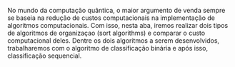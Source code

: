 No mundo da computação quântica, o maior argumento de venda sempre se baseia na redução de custos computacionais na implementação de algoritmos computacionais. Com isso, nesta aba, iremos realizar dois
tipos de algoritmos de organizaçao (sort algorithms) e comparar o custo computacional deles. 
Dentre os dois algoritmos a serem desenvolvidos, trabalharemos com o algoritmo de classificação binária e após isso, classificação sequencial.
